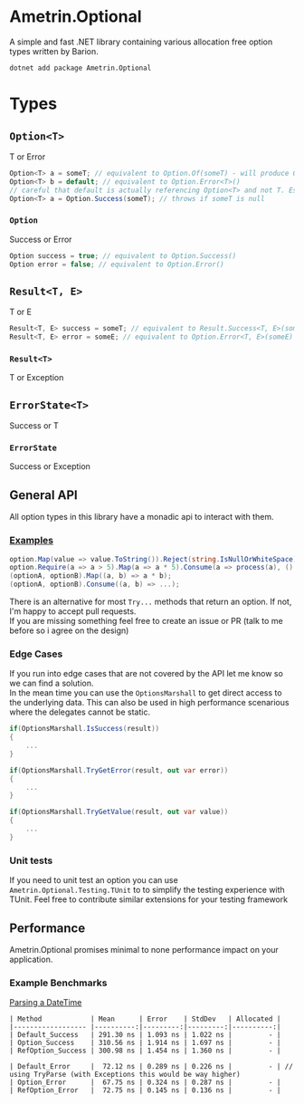 # Ametrin.Optional

A simple and fast .NET library containing various allocation free option types written by Barion.

```
dotnet add package Ametrin.Optional
```

# Types
## `Option<T>`
T or Error
```csharp
Option<T> a = someT; // equivalent to Option.Of(someT) - will produce Option.Error<T>() if someT is null
Option<T> b = default; // equivalent to Option.Error<T>() 
// careful that default is actually referencing Option<T> and not T. Especially in conditional assignments.
Option<T> a = Option.Success(someT); // throws if someT is null
```
### `Option` 
Success or Error
```csharp
Option success = true; // equivalent to Option.Success()
Option error = false; // equivalent to Option.Error()
```
## `Result<T, E>`
T or E
```csharp
Result<T, E> success = someT; // equivalent to Result.Success<T, E>(someT)  
Result<T, E> error = someE; // equivalent to Option.Error<T, E>(someE) 
```
### `Result<T>`
T or Exception
## `ErrorState<T>`
Success or T
### `ErrorState`
Success or Exception

## General API
All option types in this library have a monadic api to interact with them. 
### [Examples](samples/Program.cs)
```csharp
option.Map(value => value.ToString()).Reject(string.IsNullOrWhiteSpace).Or("John Doe");
option.Require(a => a > 5).Map(a => a * 5).Consume(a => process(a), () => reportFailure());
(optionA, optionB).Map((a, b) => a * b);
(optionA, optionB).Consume((a, b) => ...);
```
There is an alternative for most `Try...` methods that return an option. If not, I'm happy to accept pull requests.<br>
If you are missing something feel free to create an issue or PR (talk to me before so i agree on the design)

### Edge Cases
If you run into edge cases that are not covered by the API let me know so we can find a solution.<br>
In the mean time you can use the `OptionsMarshall` to get direct access to the underlying data. This can also be used in high performance scenarious where the delegates cannot be static.
```csharp
if(OptionsMarshall.IsSuccess(result))
{
    ...
}

if(OptionsMarshall.TryGetError(result, out var error))
{
    ...
}

if(OptionsMarshall.TryGetValue(result, out var value))
{
    ...
}
```

### Unit tests
If you need to unit test an option you can use `Ametrin.Optional.Testing.TUnit` to to simplify the testing experience with TUnit. Feel free to contribute similar extensions for your testing framework

## Performance
Ametrin.Optional promises minimal to none performance impact on your application.
### Example Benchmarks
[Parsing a DateTime](/benchy/Examples/ParsingDateTimeBenchmarks.cs)
```
| Method            | Mean      | Error    | StdDev   | Allocated |
|------------------ |----------:|---------:|---------:|----------:|
| Default_Success   | 291.30 ns | 1.093 ns | 1.022 ns |         - |
| Option_Success    | 310.56 ns | 1.914 ns | 1.697 ns |         - |
| RefOption_Success | 300.98 ns | 1.454 ns | 1.360 ns |         - |

| Default_Error     |  72.12 ns | 0.289 ns | 0.226 ns |         - | // using TryParse (with Exceptions this would be way higher)
| Option_Error      |  67.75 ns | 0.324 ns | 0.287 ns |         - |
| RefOption_Error   |  72.75 ns | 0.145 ns | 0.136 ns |         - |
```